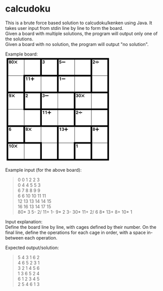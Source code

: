 # calcudoku

This is a brute force based solution to calcudoku/kenken using Java. It takes user input from stdin line by line to form the board.  
Given a board with multiple solutions, the program will output only one of the solutions.  
Given a board with no solution, the program will output "no solution".  

Example board:  
![board](board.png)

Example input (for the above board):  
>0 0 1 2 2 3  
0 4 4 5 5 3  
6 7 8 8 9 9  
6 6 10 10 11 11  
12 13 13 14 14 15  
16 16 13 14 17 15  
80* 3 5- 2/ 11+ 1- 9* 2 3- 30* 11+ 2/ 6 8* 13+ 8+ 10* 1  

Input explanation:  
Define the board line by line, with cages defined by their number. On the final line, define the operations for each cage in order, with a space in-between each operation.  

Expected output/solution:  
>5 4 3 1 6 2  
4 6 5 2 3 1  
3 2 1 4 5 6  
1 3 6 5 2 4  
6 1 2 3 4 5  
2 5 4 6 1 3  
